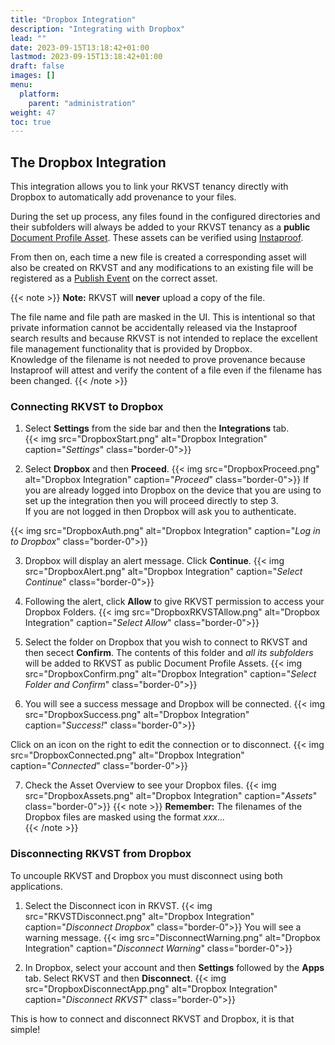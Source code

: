 ```yaml
---
title: "Dropbox Integration"
description: "Integrating with Dropbox"
lead: ""
date: 2023-09-15T13:18:42+01:00
lastmod: 2023-09-15T13:18:42+01:00
draft: false
images: []
menu: 
  platform:
    parent: "administration"
weight: 47
toc: true
---
```


## The Dropbox Integration
This integration allows you to link your RKVST tenancy directly with Dropbox to automatically add provenance to your files. 

During the set up process, any files found in the configured directories and their subfolders will always be added to your RKVST tenancy as a **public** [Document Profile Asset](/developers/developer-patterns/document-profile/). These assets can be verified using [Instaproof](/platform/overview/instaproof/).

From then on, each time a new file is created a corresponding asset will also be created on RKVST and any modifications to an existing file will be registered as a [Publish Event](/developers/developer-patterns/document-profile/#publish-event) on the correct asset. 

{{< note >}}
**Note:** RKVST will **never** upload a copy of the file.

The file name and file path are masked in the UI. This is intentional so that private information cannot be accidentally released via the Instaproof search results and because RKVST is not intended to replace the excellent file management functionality that is provided by Dropbox.<br>
Knowledge of the filename is not needed to prove provenance because Instaproof will attest and verify the content of a file even if the filename has been changed. 
{{< /note >}}

### Connecting RKVST to Dropbox

1. Select **Settings** from the side bar and then the **Integrations** tab.  
{{< img src="DropboxStart.png" alt="Dropbox Integration" caption="<em>Settings</em>" class="border-0">}}

2. Select **Dropbox** and then **Proceed**.
{{< img src="DropboxProceed.png" alt="Dropbox Integration" caption="<em>Proceed</em>" class="border-0">}}
If you are already logged into Dropbox on the device that you are using to set up the integration then you will proceed directly to step 3.<br>If you are not logged in then Dropbox will ask you to authenticate.  

{{< img src="DropboxAuth.png" alt="Dropbox Integration" caption="<em>Log in to Dropbox</em>" class="border-0">}}

3. Dropbox will display an alert message. Click **Continue**.
{{< img src="DropboxAlert.png" alt="Dropbox Integration" caption="<em>Select Continue</em>" class="border-0">}}

4. Following the alert, click **Allow** to give RKVST permission to access your Dropbox Folders.
{{< img src="DropboxRKVSTAllow.png" alt="Dropbox Integration" caption="<em>Select Allow</em>" class="border-0">}}

5. Select the folder on Dropbox that you wish to connect to RKVST and then secect **Confirm**. The contents of this folder and *all its subfolders* will be added to RKVST as public Document Profile Assets.
{{< img src="DropboxConfirm.png" alt="Dropbox Integration" caption="<em>Select Folder and Confirm</em>" class="border-0">}}

6. You will see a success message and Dropbox will be connected.
{{< img src="DropboxSuccess.png" alt="Dropbox Integration" caption="<em>Success!</em>" class="border-0">}}

Click on an icon on the right to edit the connection or to disconnect.
{{< img src="DropboxConnected.png" alt="Dropbox Integration" caption="<em>Connected</em>" class="border-0">}}

7. Check the Asset Overview to see your Dropbox files.
{{< img src="DropboxAssets.png" alt="Dropbox Integration" caption="<em>Assets</em>" class="border-0">}}
{{< note >}}
**Remember:** The filenames of the Dropbox files are masked using the format <em>xxx...</em>  
{{< /note >}}

### Disconnecting RKVST from Dropbox
To uncouple RKVST and Dropbox you must disconnect using both applications.
1. Select the Disconnect icon in RKVST.
{{< img src="RKVSTDisconnect.png" alt="Dropbox Integration" caption="<em>Disconnect Dropbox</em>" class="border-0">}}
You will see a warning message.
{{< img src="DisconnectWarning.png" alt="Dropbox Integration" caption="<em>Disconnect Warning</em>" class="border-0">}}

2. In Dropbox, select your account and then **Settings** followed by the **Apps** tab. Select RKVST and then **Disconnect**. 
{{< img src="DropboxDisconnectApp.png" alt="Dropbox Integration" caption="<em>Disconnect RKVST</em>" class="border-0">}}

This is how to connect and disconnect RKVST and Dropbox, it is that simple!